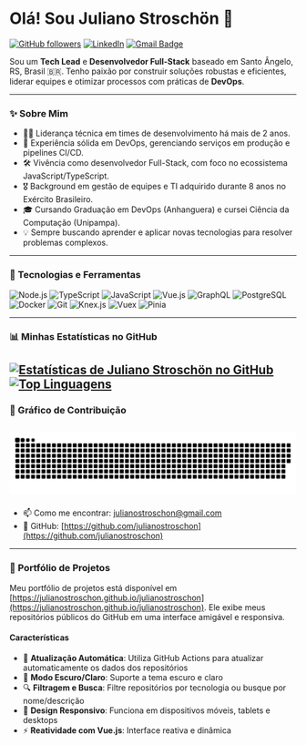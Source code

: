 # Olá! Sou Juliano Stroschön 👋

[![GitHub followers](https://img.shields.io/github/followers/julianostroschon?style=social)](https://github.com/julianostroschon)
[![LinkedIn](https://img.shields.io/badge/LinkedIn-0077B5?style=for-the-badge&logo=linkedin&logoColor=white)](https://www.linkedin.com/in/juliano-stroschon-a199211ab/)
[![Gmail Badge](https://img.shields.io/badge/-julianostroschon@gmail.com-c14438?style=flat-square&logo=Gmail&logoColor=white&link=mailto:julianostroschon@gmail.com)](mailto:julianostroschon@gmail.com)

Sou um **Tech Lead** e **Desenvolvedor Full-Stack** baseado em Santo Ângelo, RS, Brasil 🇧🇷. Tenho paixão por construir soluções robustas e eficientes, liderar equipes e otimizar processos com práticas de **DevOps**.

---

### ✨ Sobre Mim

* 👨‍💻 Liderança técnica em times de desenvolvimento há mais de 2 anos.
* 🚀 Experiência sólida em DevOps, gerenciando serviços em produção e pipelines CI/CD.
* 🛠️ Vivência como desenvolvedor Full-Stack, com foco no ecossistema JavaScript/TypeScript.
* 🎖️ Background em gestão de equipes e TI adquirido durante 8 anos no Exército Brasileiro.
* 🎓 Cursando Graduação em DevOps (Anhanguera) e cursei Ciência da Computação (Unipampa).
* 💡 Sempre buscando aprender e aplicar novas tecnologias para resolver problemas complexos.

---

### 🔧 Tecnologias e Ferramentas

![Node.js](https://img.shields.io/badge/Node.js-339933?style=for-the-badge&logo=nodedotjs&logoColor=white)
![TypeScript](https://img.shields.io/badge/TypeScript-007ACC?style=for-the-badge&logo=typescript&logoColor=white)
![JavaScript](https://img.shields.io/badge/JavaScript-F7DF1E?style=for-the-badge&logo=javascript&logoColor=black)
![Vue.js](https://img.shields.io/badge/Vue.js-35495E?style=for-the-badge&logo=vue.js&logoColor=4FC08D)
![GraphQL](https://img.shields.io/badge/GraphQL-E10098?style=for-the-badge&logo=graphql&logoColor=white)
![PostgreSQL](https://img.shields.io/badge/PostgreSQL-316192?style=for-the-badge&logo=postgresql&logoColor=white)
![Docker](https://img.shields.io/badge/Docker-2496ED?style=for-the-badge&logo=docker&logoColor=white)
![Git](https://img.shields.io/badge/Git-F05032?style=for-the-badge&logo=git&logoColor=white)
![Knex.js](https://img.shields.io/badge/Knex.js-D16B35?style=for-the-badge&logo=knex.js&logoColor=white)
![Vuex](https://img.shields.io/badge/Vuex-4FC08D?style=for-the-badge&logo=vue.js&logoColor=white)
![Pinia](https://img.shields.io/badge/Pinia-FFD954?style=for-the-badge&logo=pinia&logoColor=black)

---

### 📊 Minhas Estatísticas no GitHub

[![Estatísticas de Juliano Stroschön no GitHub](https://github-readme-stats.vercel.app/api?username=julianostroschon&show_icons=true&theme=radical&count_private=true&hide_border=true)](https://github.com/julianostroschon)
[![Top Linguagens](https://github-readme-stats.vercel.app/api/top-langs/?username=julianostroschon&layout=compact&theme=radical&hide_border=true)](https://github.com/julianostroschon)
---

### 🐍 Gráfico de Contribuição

![Gráfico de Contribuição](https://raw.githubusercontent.com/julianostroschon/julianostroschon/main/dist/github-contribution-grid-snake-dark.svg)
---

* 📫 Como me encontrar: [julianostroschon@gmail.com](mailto:julianostroschon@gmail.com)
* 🔗 GitHub: [https://github.com/julianostroschon](https://github.com/julianostroschon)
---

### 🚀 Portfólio de Projetos

Meu portfólio de projetos está disponível em [https://julianostroschon.github.io/julianostroschon](https://julianostroschon.github.io/julianostroschon). Ele exibe meus repositórios públicos do GitHub em uma interface amigável e responsiva.

#### Características

- 🔄 **Atualização Automática**: Utiliza GitHub Actions para atualizar automaticamente os dados dos repositórios
- 🌙 **Modo Escuro/Claro**: Suporte a tema escuro e claro
- 🔍 **Filtragem e Busca**: Filtre repositórios por tecnologia ou busque por nome/descrição
- 📱 **Design Responsivo**: Funciona em dispositivos móveis, tablets e desktops
- ⚡ **Reatividade com Vue.js**: Interface reativa e dinâmica
<!--
## Social Medias

<div style="display: block;">
  <a href="https://www.linkedin.com/in/juliano-stroschon-a199211ab/">
    <img src="https://img.shields.io/badge/linkedin-%230077B5.svg?&style=for-the-badge&logo=linkedin&logoColor=white" />
  </a>
  <a href="https://www.instagram.com/julianostroschon/" >
    <img src="https://img.shields.io/badge/instagram-%23E4405F.svg?&style=for-the-badge&logo=instagram&logoColor=white">
  </a>
  <a href="https://www.facebook.com/julianostroschon">
    <img src="https://img.shields.io/badge/facebook-%231877F2.svg?&style=for-the-badge&logo=facebook&logoColor=white">
  </a>
</div> -->
